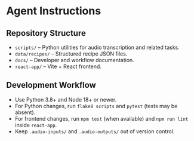 # Agent Instructions

## Repository Structure
- `scripts/` – Python utilities for audio transcription and related tasks.
- `data/recipes/` – Structured recipe JSON files.
- `docs/` – Developer and workflow documentation.
- `react-app/` – Vite + React frontend.

## Development Workflow
- Use Python 3.8+ and Node 18+ or newer.
- For Python changes, run `flake8 scripts` and `pytest` (tests may be absent).
- For frontend changes, run `npm test` (when available) and `npm run lint` inside `react-app`.
- Keep `.audio-inputs/` and `.audio-outputs/` out of version control.

